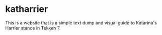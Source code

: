 # katharrier   
This is a website that is a simple text dump and visual guide to Katarina's Harrier stance in Tekken 7. 